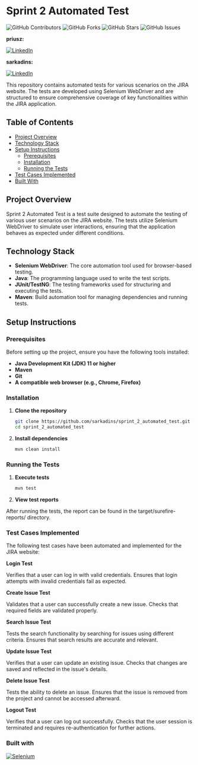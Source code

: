 # Sprint 2 Automated Test

![GitHub Contributors](https://img.shields.io/github/contributors/sarkadins/sprint_2_automated_test)
![GitHub Forks](https://img.shields.io/github/forks/sarkadins/sprint_2_automated_test?style=social)
![GitHub Stars](https://img.shields.io/github/stars/sarkadins/sprint_2_automated_test?style=social)
![GitHub Issues](https://img.shields.io/github/issues/sarkadins/sprint_2_automated_test)

**priusz:**

[![LinkedIn][linkedin-shield]][linkedin-url-one]

**sarkadins:**

[![LinkedIn][linkedin-shield]][linkedin-url-two]


This repository contains automated tests for various scenarios on the JIRA website. The tests are developed using Selenium WebDriver and are structured to ensure comprehensive coverage of key functionalities within the JIRA application.

## Table of Contents

- [Project Overview](#project-overview)
- [Technology Stack](#technology-stack)
- [Setup Instructions](#setup-instructions)
    - [Prerequisites](#prerequisites)
    - [Installation](#installation)
    - [Running the Tests](#running-the-tests)
- [Test Cases Implemented](#test-cases-implemented)
- [Built With](#built-with)

## Project Overview

Sprint 2 Automated Test is a test suite designed to automate the testing of various user scenarios on the JIRA website. The tests utilize Selenium WebDriver to simulate user interactions, ensuring that the application behaves as expected under different conditions.

## Technology Stack

- **Selenium WebDriver**: The core automation tool used for browser-based testing.
- **Java**: The programming language used to write the test scripts.
- **JUnit/TestNG**: The testing frameworks used for structuring and executing the tests.
- **Maven**: Build automation tool for managing dependencies and running tests.

## Setup Instructions

### Prerequisites

Before setting up the project, ensure you have the following tools installed:

- **Java Development Kit (JDK) 11 or higher**
- **Maven**
- **Git**
- **A compatible web browser (e.g., Chrome, Firefox)**

### Installation

1. **Clone the repository**

   ```bash
   git clone https://github.com/sarkadins/sprint_2_automated_test.git
   cd sprint_2_automated_test
   ```

2. **Install dependencies**

    ```bash
    mvn clean install
    ```

### Running the Tests

1. **Execute tests**

    ```bash
    mvn test
    ```

2. **View test reports**

After running the tests, the report can be found in the target/surefire-reports/ directory.

### Test Cases Implemented
The following test cases have been automated and implemented for the JIRA website:

**Login Test**

Verifies that a user can log in with valid credentials.
Ensures that login attempts with invalid credentials fail as expected.

**Create Issue Test**

Validates that a user can successfully create a new issue.
Checks that required fields are validated properly.

**Search Issue Test**

Tests the search functionality by searching for issues using different criteria.
Ensures that search results are accurate and relevant.

**Update Issue Test**

Verifies that a user can update an existing issue.
Checks that changes are saved and reflected in the issue's details.

**Delete Issue Test**

Tests the ability to delete an issue.
Ensures that the issue is removed from the project and cannot be accessed afterward.

**Logout Test**

Verifies that a user can log out successfully.
Checks that the user session is terminated and requires re-authentication for further actions.

### Built with

[![Selenium][selenium-shield]][selenium-url]

[selenium-shield]: https://img.shields.io/badge/Selenium-WebDriver-43B02A?logo=selenium&logoColor=white

[selenium-url]: https://www.selenium.dev/

[linkedin-shield]: https://img.shields.io/badge/LinkedIn-0077B5?style=for-the-badge&logo=linkedin&logoColor=white

[linkedin-url-one]: https://www.linkedin.com/in/timeaboros-priusz/

[linkedin-url-two]: https://www.linkedin.com/in/soma-sarkadi-nagy/

[contributors-shield]: https://img.shields.io/github/contributors/sarkadins/sprint_2_automated_test
[contributors-url]: https://github.com/sarkadins/sprint_2_automated_test/graphs/contributors
[forks-shield]: https://img.shields.io/github/forks/sarkadins/sprint_2_automated_test?style=social
[forks-url]: https://github.com/sarkadins/sprint_2_automated_test/forks
[stars-shield]: https://img.shields.io/github/stars/sarkadins/sprint_2_automated_test?style=social
[stars-url]: https://github.com/sarkadins/sprint_2_automated_test/stargazers
[issues-shield]: https://img.shields.io/github/issues/sarkadins/sprint_2_automated_test
[issues-url]: https://github.com/sarkadins/sprint_2_automated_test/issues
